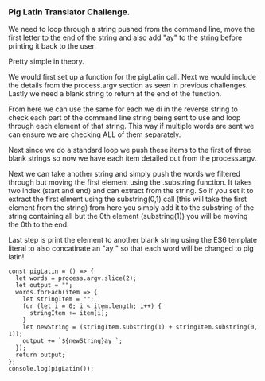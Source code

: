 ### Pig Latin Translator Challenge.

We need to loop through a string pushed from the command line, move the first letter to the end of the string and also add "ay" to the string before printing it back to the user.

Pretty simple in theory.

We would first set up a function for the pigLatin call. Next we would include the details from the process.argv section as seen in previous challenges. Lastly we need a blank string to return at the end of the function.

From here we can use the same for each we di in the reverse string to check each part of the command line string being sent to use and loop through each element of that string. This way if multiple words are sent we can ensure we are checking ALL of them separately. 

Next since we do a standard loop we push these items to the first of three blank strings so now we have each item detailed out from the process.argv.

Next we can take another string and simply push the words we filtered through but moving the first element using the .substring function. It takes two index (start and end) and can extract from the string. So if you set it to extract the first elment using the substring(0,1) call (this will take the first element from the string) from here you simply add it to the substring of the string containing all but the 0th element (substring(1)) you will be moving the 0th to the end.

Last step is print the element to another blank string using the ES6 template literal to also concatinate an "ay " so that each word will be changed to pig latin!

``` Javascript: 
const pigLatin = () => {
  let words = process.argv.slice(2);
  let output = "";
  words.forEach(item => {
    let stringItem = "";
    for (let i = 0; i < item.length; i++) {
      stringItem += item[i];
    }
    let newString = (stringItem.substring(1) + stringItem.substring(0, 1));
    output += `${newString}ay `;
  });
  return output;
};
console.log(pigLatin());
```